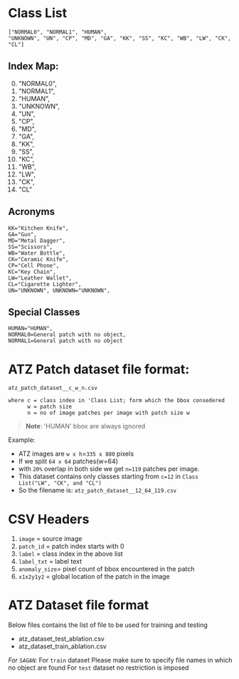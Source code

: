 # Class List

```
["NORMAL0", "NORMAL1", "HUMAN",
"UNKNOWN", "UN", "CP", "MD", "GA", "KK", "SS", "KC", "WB", "LW", "CK", "CL"]
```

## Index Map:

0. "NORMAL0",
0. "NORMAL1",
0. "HUMAN",
0. "UNKNOWN",
0. "UN",
0. "CP",
0. "MD",
0. "GA",
0. "KK",
0. "SS",
0. "KC",
0. "WB",
0. "LW",
0. "CK",
0. "CL"

## Acronyms

```
KK="Kitchen Knife", 
GA="Gun", 
MD="Metal Dagger",
SS="Scissors", 
WB="Water Bottle", 
CK="Ceramic Knife",
CP="Cell Phone", 
KC="Key Chain", 
LW="Leather Wallet",
CL="Cigarette Lighter", 
UN="UNKNOWN", UNKNOWN="UNKNOWN",
```

## Special Classes

```
HUMAN="HUMAN", 
NORMAL0=General patch with no object, 
NORMAL1=General patch with no object
```

# ATZ Patch dataset file format:

`atz_patch_dataset__c_w_n.csv`

```
where c = class index in 'Class List; form which the bbox consedered
      w = patch size
      n = no of image patches per image with patch size w
```

> **Note**: 'HUMAN' bbox are always ignored

Example:

- ATZ images are `w x h`=`335 x 880` pixels
- If we split `64 x 64` patches(w=64)
- with `20%` overlap in both side we get `n=119` patches per image.
- This dataset contains only classes starting from `c=12` in `Class List("LW", "CK", and "CL")`
- So the filename is: `atz_patch_dataset__12_64_119.csv`

# CSV Headers

1. `image` = source image
2. `patch_id` = patch index starts with 0
3. `label` = class index in the above list
4. `label_txt` = label text
5. `anomaly_size`= pixel count of bbox encountered in the patch
6. `x1x2y1y2` = global location of the patch in the image

# ATZ Dataset file format

Below files contains the list of file to be used for training and testing

* atz_dataset_test_ablation.csv
* atz_dataset_train_ablation.csv

*For `SAGAN`:*
For `train` dataset Please make sure to specify file names in which no object are found
For `test` dataset no restriction is imposed


